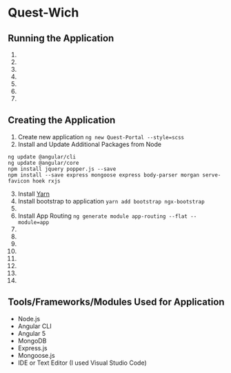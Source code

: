 # Quest-Wich
## Running the Application
1.
1.
1.
1.
1.
1.
1.
## Creating the Application
1. Create new application
```ng new Quest-Portal --style=scss```
2. Install and Update Additional Packages from Node
```
ng update @angular/cli
ng update @angular/core
npm install jquery popper.js --save
npm install --save express mongoose express body-parser morgan serve-favicon hoek rxjs
```
3. Install [Yarn](https://yarnpkg.com/en/docs/install#windows-stable)
4. Install bootstrap to application
```yarn add bootstrap ngx-bootstrap```
5.
6. Install App Routing
```ng generate module app-routing --flat --module=app```
1.
1.
1.
1.
1.
1.
1.
1.
## Tools/Frameworks/Modules Used for Application
* Node.js
* Angular CLI
* Angular 5
* MongoDB
* Express.js
* Mongoose.js
* IDE or Text Editor (I used Visual Studio Code)
